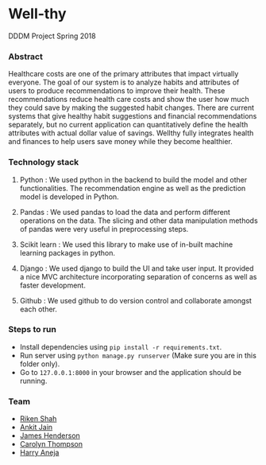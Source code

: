 # Well-thy

DDDM Project Spring 2018

### Abstract

Healthcare costs are one of the primary attributes that impact virtually everyone. The goal of our system is to analyze habits and attributes of users to produce recommendations to improve their health. These recommendations reduce health care costs and show the user how much they could save by making the suggested habit changes. There are current systems that give healthy habit suggestions and financial recommendations separately, but no current application can quantitatively define the health attributes with actual dollar value of savings. Wellthy fully integrates health and finances to help users save money while they become healthier.

### Technology stack

1. Python : We used python in the backend to build the model and other functionalities. The recommendation engine as well as the prediction model is developed in Python.

2. Pandas : We used pandas to load the data and perform different operations on the data. The slicing and other data manipulation methods of pandas were very useful in preprocessing steps.

3. Scikit learn : We used this library to make use of in-built machine learning packages in python.

4. Django : We used django to build the UI and take user input. It provided a nice MVC architecture incorporating separation of concerns as well as faster development.

5. Github : We used github to do version control and collaborate amongst each other.

### Steps to run

- Install dependencies using `pip install -r requirements.txt`.
- Run server using `python manage.py runserver` (Make sure you are in this folder only).
- Go to `127.0.0.1:8000` in your browser and the application should be running.

### Team

- [Riken Shah](https://github.com/rikenshah/)
- [Ankit Jain](https://github.com/ankit13jain)
- [James Henderson](https://github.com/Prohunt)
- [Carolyn Thompson](https://github.com/Carolyn-May)
- [Harry Aneja](https://github.com/hardik42)
